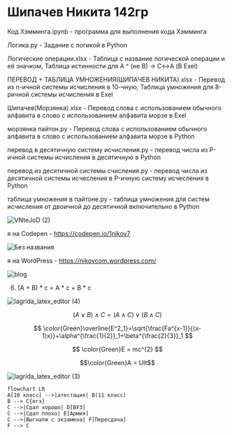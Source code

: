 # Шипачев Никита 142гр
Код Хэмминга.ipynb - программа для выполнения кода Хэмминга


Логика.py - Задание с логикой в Python


Логические операции.xlsx - Таблица с название логической операции и её значком, Таблица истинности для A ^ (не B) → C↔A (В Exel)


ПЕРЕВОД + ТАБЛИЦА УМНОЖЕНИЯ(ШИПАЧЕВ НИКИТА).xlsx - Перевод из n-ичной системы исчисления в 10-чную, Таблица умножения для 8-ричной системы исчисления в Exel


Шипачев(Морзянка).xlsx - Перевод слова с использованием обычного алфавита в слово с использованием алфавита морзе в Exel




морзянка пайтон.py - Перевод слова с использованием обычного алфавита в слово с использованием алфавита морзе в Python


перевод в десятичную систему исчисления.py - перевод числа из P-ичной системы исчисления в десятичную в Python


перевод из десятичной системы счисления.py - перевод числа из десятичной системы исчесления в P-ичную систему исчесления в Python


таблица умножения в пайтоне.py - таблица умножения для систем исчисления от двоичной до десятичной включительно в Python


![VNteJoD (2)](https://user-images.githubusercontent.com/114631813/197325777-0f7e0bf6-55a3-404a-80ae-8341993a3aee.jpg)



я на Codepen - https://codepen.io/1nikov7


![Без названия](https://user-images.githubusercontent.com/114631813/197325919-344a6940-de08-4f76-99f6-c34be12d7c34.png)



я на WordPress - https://nikovcom.wordpress.com/


![blog](https://user-images.githubusercontent.com/114631813/197325927-b3d56132-953f-494a-956e-f522b1f5bcda.jpg)


6) (A + B) * c = A * c + B * c


![lagrida_latex_editor (4)](https://user-images.githubusercontent.com/114631813/198816965-8553f0ec-20ae-4491-8070-3890de525919.png)
 
 
 $$(A\vee B)\wedge C = (A \wedge C) \vee  (B \wedge C)$$


$$ \color{Green}\overline{E^2_1}=\sqrt{\frac{Fa^{x-1}}{(x-1)x}}+\alpha^{\frac{1}{2}}_1+\beta^{\frac{2}{3}}_1 $$

$$ \color{Green}E = mc^{2} $$

$$\color{Green}A = UIt$$

![lagrida_latex_editor (3)](https://user-images.githubusercontent.com/114631813/200982253-1f19671c-2531-49ee-84cf-08f90a216fdd.png)




```mermaid
flowchart LR
A[10 класс] -->|атестация| B(11 класс)
B --> C{егэ}
C -->|Сдал хорошо| D[ВУЗ]
C -->|Сдал плохо| E[Армия]
C -->|Выгнали с экзамена| F[Пересдача]
F --> С
```
